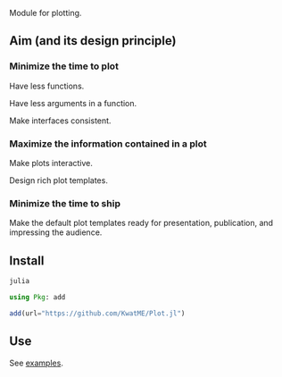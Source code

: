 Module for plotting.

## Aim (and its design principle)

### Minimize the time to plot

Have less functions.

Have less arguments in a function.

Make interfaces consistent.

### Maximize the information contained in a plot

Make plots interactive.

Design rich plot templates.

### Minimize the time to ship

Make the default plot templates ready for presentation, publication, and impressing the audience.

## Install

```sh
julia
```

```julia
using Pkg: add

add(url="https://github.com/KwatME/Plot.jl")
```

## Use

See [examples](notebook/example.ipynb).
